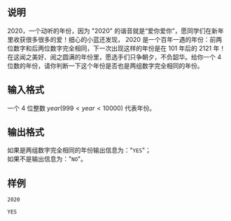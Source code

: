 <h2>说明</h2>

$2020$，一个动听的年份，因为 "$2020$" 的谐音就是“爱你爱你”，愿同学们在新年里收获很多很多的爱！细心的小蓝还发现， $2020$ 是一个百年一遇的年份：前两位数字和后两位数字完全相同，下一次出现这样的年份是在 $101$ 年后的 $2121$ 年！在这闻之美好、阅之圆满的年份里，愿选手们只争朝夕，不负韶华。给你一个 $4$ 位数的年份，请你判断一下这个年份是否也是两组数字完全相同的年份。
<h2>输入格式</h2>

一个 $4$ 位整数 $year$($999 < year < 10000$) 代表年份。

<h2>输出格式</h2>

如果是两组数字完全相同的年份输出信息为："<code>YES</code>"；<br>如果不是输出信息为："<code>NO</code>"。

<h2>样例</h2>
<pre><code class="language-input1">2020</code></pre><pre><code class="language-output1">YES</code></pre>
